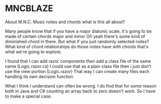 # MNCBLAZE

About M.N.C.
Music notes and chords what is this all about?

Many people know that if you have a major diatonic scale,
it's going to be made of certain chords major and minor
Oh yeah there's some kind of diminished chord in there.
But what if you just randomly selected notes?
What kind of chord relationships do those notes have with chords
that's what we're going to explore.

 I found that I can add razor components then add a class file of the same name (Logic.razor.cs) 
 I could use that as a plain class file then i just don't use the view portion (Logic.razor) 
 That way I can create many files each handling its own decision function
 
 What I think I understand can often be wrong. I do find that for some reason both in Java and C# counting 
 an array back to zero doesn't work. So I have to make a special case.  
